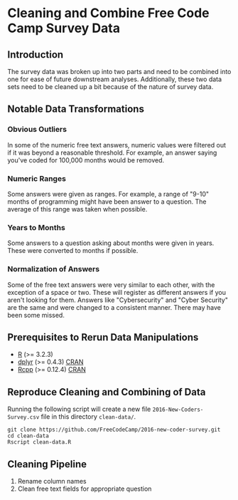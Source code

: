 # Cleaning and Combine Free Code Camp Survey Data

## Introduction

The survey data was broken up into two parts and need to be combined into one
for ease of future downstream analyses. Additionally, these two data sets need
to be cleaned up a bit because of the nature of survey data.

## Notable Data Transformations

### Obvious Outliers

In some of the numeric free text answers, numeric values were filtered out if it
was beyond a reasonable threshold. For example, an answer saying you've coded
for 100,000 months would be removed.

### Numeric Ranges

Some answers were given as ranges. For example, a range of "9-10" months of
programming might have been answer to a question. The average of this range was
taken when possible.

### Years to Months

Some answers to a question asking about months were given in years. These were
converted to months if possible.

### Normalization of Answers

Some of the free text answers were very similar to each other, with the
exception of a space or two. These will register as different answers if you
aren't looking for them. Answers like "Cybersecurity" and "Cyber Security" are
the same and were changed to a consistent manner. There may have been some
missed.


## Prerequisites to Rerun Data Manipulations

- [R][RProj] (>= 3.2.3)
- [dplyr][dplyrGH] (>= 0.4.3) [CRAN][dplyrCRAN]
- [Rcpp][RcppGH] (>= 0.12.4) [CRAN][RcppCRAN]

[RProj]: https://www.r-project.org/
[dplyrGH]: https://github.com/hadley/dplyr
[RcppGH]: https://github.com/RcppCore/Rcpp
[dplyrCRAN]: https://cran.r-project.org/web/packages/dplyr/index.html
[RcppCRAN]: https://cran.r-project.org/web/packages/Rcpp/index.html


## Reproduce Cleaning and Combining of Data

Running the following script will create a new file
`2016-New-Coders-Survey.csv` file in this directory `clean-data/`.

```shell
git clone https://github.com/FreeCodeCamp/2016-new-coder-survey.git
cd clean-data
Rscript clean-data.R
```


## Cleaning Pipeline

1. Rename column names
2. Clean free text fields for appropriate question
